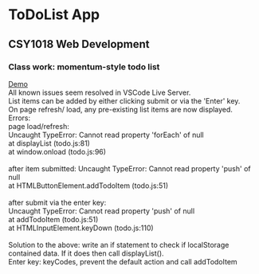 # ToDoList App
## CSY1018 Web Development
### Class work: momentum-style todo list
[Demo](https://tireland1985.github.io/todo-list)<br />
All known issues seem resolved in VSCode Live Server. <br />
List items can be added by either clicking submit or via the 'Enter' key. <br />
On page refresh/ load, any pre-existing list items are now displayed. <br />
Errors:<br />
page load/refresh:<br />
Uncaught TypeError: Cannot read property 'forEach' of null<br />
    at displayList (todo.js:81)<br />
    at window.onload (todo.js:96)<br /> <br />
after item submitted:
Uncaught TypeError: Cannot read property 'push' of null<br />
    at HTMLButtonElement.addTodoItem (todo.js:51)<br /><br />
after submit via the enter key:<br />
Uncaught TypeError: Cannot read property 'push' of null<br />
    at addTodoItem (todo.js:51)<br />
    at HTMLInputElement.keyDown (todo.js:110)
<br />
<br />
Solution to the above: write an if statement to check if localStorage contained data. If it does then call displayList(). <br />
Enter key: keyCodes, prevent the default action and call addTodoItem
